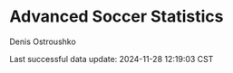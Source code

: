# Advanced Soccer Statistics
Denis Ostroushko

<!-- gfm -->

Last successful data update: 2024-11-28 12:19:03 CST
